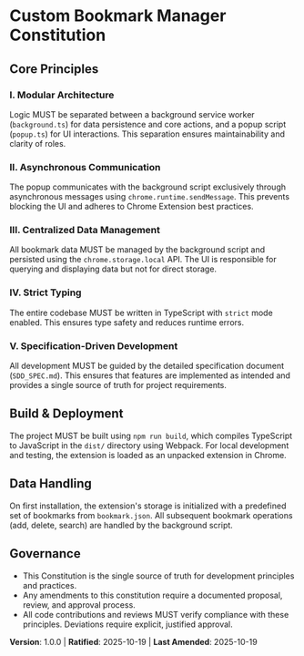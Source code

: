 <!--
---
Sync Impact Report
---
Version Change: None → 1.0.0
Modified Principles: N/A (Initial Creation)
New Sections: Core Principles, Build & Deployment, Data Handling, Governance
Removed Sections: N/A
Templates to Update:
  - .specify/templates/plan-template.md (⚠ Pending)
  - .specify/templates/spec-template.md (⚠ Pending)
  - .specify/templates/tasks-template.md (⚠ Pending)
TODOs: None
-->

# Custom Bookmark Manager Constitution

## Core Principles

### I. Modular Architecture
Logic MUST be separated between a background service worker (`background.ts`) for data persistence and core actions, and a popup script (`popup.ts`) for UI interactions. This separation ensures maintainability and clarity of roles.

### II. Asynchronous Communication
The popup communicates with the background script exclusively through asynchronous messages using `chrome.runtime.sendMessage`. This prevents blocking the UI and adheres to Chrome Extension best practices.

### III. Centralized Data Management
All bookmark data MUST be managed by the background script and persisted using the `chrome.storage.local` API. The UI is responsible for querying and displaying data but not for direct storage.

### IV. Strict Typing
The entire codebase MUST be written in TypeScript with `strict` mode enabled. This ensures type safety and reduces runtime errors.

### V. Specification-Driven Development
All development MUST be guided by the detailed specification document (`SDD_SPEC.md`). This ensures that features are implemented as intended and provides a single source of truth for project requirements.

## Build & Deployment

The project MUST be built using `npm run build`, which compiles TypeScript to JavaScript in the `dist/` directory using Webpack. For local development and testing, the extension is loaded as an unpacked extension in Chrome.

## Data Handling

On first installation, the extension's storage is initialized with a predefined set of bookmarks from `bookmark.json`. All subsequent bookmark operations (add, delete, search) are handled by the background script.

## Governance

- This Constitution is the single source of truth for development principles and practices.
- Any amendments to this constitution require a documented proposal, review, and approval process.
- All code contributions and reviews MUST verify compliance with these principles. Deviations require explicit, justified approval.

**Version**: 1.0.0 | **Ratified**: 2025-10-19 | **Last Amended**: 2025-10-19